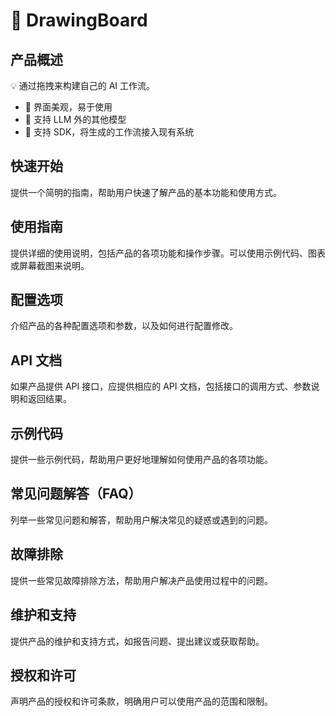 # 🤖 DrawingBoard

<!-- ciRelease -->

[ci-release-shield]: https://github.com/AI-flow-task/drawing-board/workflows/Release/badge.svg
[ci-release-url]: https://github.com/AI-flow-task/drawing-board/actions/workflows/release.yml

## 产品概述

💡 通过拖拽来构建自己的 AI 工作流。

- 🎨 界面美观，易于使用
- 🧩 支持 LLM 外的其他模型
- 🚀 支持 SDK，将生成的工作流接入现有系统

## 快速开始

提供一个简明的指南，帮助用户快速了解产品的基本功能和使用方式。

## 使用指南

提供详细的使用说明，包括产品的各项功能和操作步骤。可以使用示例代码、图表或屏幕截图来说明。

## 配置选项

介绍产品的各种配置选项和参数，以及如何进行配置修改。

## API 文档

如果产品提供 API 接口，应提供相应的 API 文档，包括接口的调用方式、参数说明和返回结果。

## 示例代码

提供一些示例代码，帮助用户更好地理解如何使用产品的各项功能。

## 常见问题解答（FAQ）

列举一些常见问题和解答，帮助用户解决常见的疑惑或遇到的问题。

## 故障排除

提供一些常见故障排除方法，帮助用户解决产品使用过程中的问题。

## 维护和支持

提供产品的维护和支持方式，如报告问题、提出建议或获取帮助。

## 授权和许可

声明产品的授权和许可条款，明确用户可以使用产品的范围和限制。
